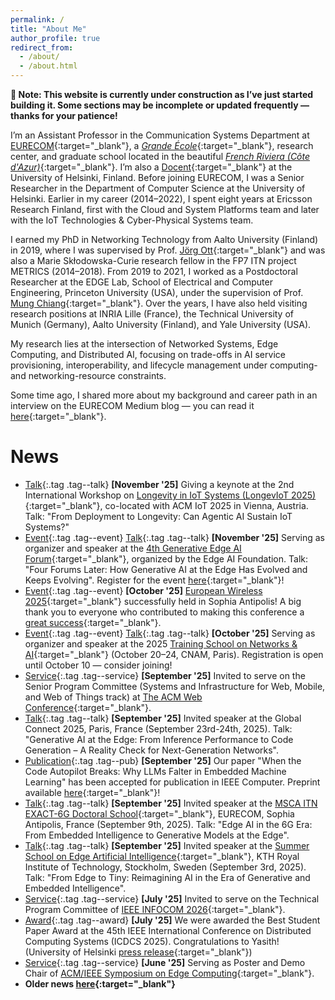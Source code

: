 ```yaml
---
permalink: /
title: "About Me"
author_profile: true
redirect_from: 
  - /about/
  - /about.html
---
```


**🚧 Note: This website is currently under construction as I’ve just started building it. Some sections may be incomplete or updated frequently — thanks for your patience!**

I’m an Assistant Professor in the Communication Systems Department at [EURECOM](https://www.eurecom.fr/en){:target="_blank"}, a [*Grande École*](https://en.wikipedia.org/wiki/Grande_%C3%A9cole){:target="_blank"}, research center, and graduate school located in the beautiful [*French Riviera (Côte d'Azur)*](https://en.wikipedia.org/wiki/French_Riviera){:target="_blank"}. I’m also a [Docent](https://www.helsinki.fi/en/about-us/people/researchers-and-teachers/docents){:target="_blank"} at the University of Helsinki, Finland. Before joining EURECOM, I was a Senior Researcher in the Department of Computer Science at the University of Helsinki. Earlier in my career (2014–2022), I spent eight years at Ericsson Research Finland, first with the Cloud and System Platforms team and later with the IoT Technologies & Cyber-Physical Systems team.

I earned my PhD in Networking Technology from Aalto University (Finland) in 2019, where I was supervised by Prof. [Jörg Ott](https://www.professoren.tum.de/en/ott-joerg){:target="_blank"} and was also a Marie Skłodowska-Curie research fellow in the FP7 ITN project METRICS (2014–2018). From 2019 to 2021, I worked as a Postdoctoral Researcher at the EDGE Lab, School of Electrical and Computer Engineering, Princeton University (USA), under the supervision of Prof. [Mung Chiang](https://www.purdue.edu/president/about/mung-chiang/){:target="_blank"}. Over the years, I have also held visiting research positions at INRIA Lille (France), the Technical University of Munich (Germany), Aalto University (Finland), and Yale University (USA).

My research lies at the intersection of Networked Systems, Edge Computing, and Distributed AI, focusing on trade-offs in AI service provisioning, interoperability, and lifecycle management under computing- and networking-resource constraints.

Some time ago, I shared more about my background and career path in an interview on the EURECOM Medium blog — you can read it [here](https://eurecom-blog.medium.com/meet-our-faculty-roberto-morabito-assistant-professor-in-the-communication-systems-department-at-7af141c2cfa2){:target="_blank"}. 

News
======
- [Talk](){:.tag .tag--talk} **[November '25]** Giving a keynote at the 2nd International Workshop on [Longevity in IoT Systems (LongevIoT 2025)](https://longeviot.github.io/2025/){:target="_blank"}, co-located with ACM IoT 2025 in Vienna, Austria. Talk: "From Deployment to Longevity: Can Agentic AI Sustain IoT Systems?"
- [Event](){:.tag .tag--event} [Talk](){:.tag .tag--talk} **[November '25]** Serving as organizer and speaker at the [4th Generative Edge AI Forum](https://www.linkedin.com/posts/edgeaifoundation_the-edge-ai-revolution-is-here-the-clouds-activity-7386421618434109440-PQS9){:target="_blank"}, organized by the Edge AI Foundation. Talk: "Four Forums Later: How Generative AI at the Edge Has Evolved and Keeps Evolving".  Register for the event [here](https://www.edgeaifoundation.org/events/generative-edge-ai-architectures-agents-apps){:target="_blank"}!
- [Event](){:.tag .tag--event} **[October '25]** [European Wireless 2025](https://ew2025.european-wireless.org/){:target="_blank"} successfully held in Sophia Antipolis! A big thank you to everyone who contributed to making this conference a [great success](https://www.linkedin.com/posts/eurecom_5g-6g-ai-activity-7389318904403214336-lbM8){:target="_blank"}.
- [Event](){:.tag .tag--event} [Talk](){:.tag .tag--talk} **[October '25]** Serving as organizer and speaker at the 2025 [Training School on Networks & AI](https://n-ai-twork.sciencesconf.org/){:target="_blank"} (October 20–24, CNAM, Paris). Registration is open until October 10 — consider joining!
- [Service](){:.tag .tag--service} **[September '25]** Invited to serve on the Senior Program Committee (Systems and Infrastructure for Web, Mobile, and Web of Things track) at [The ACM Web Conference](https://www2025.thewebconf.org/){:target="_blank"}.
- [Talk](){:.tag .tag--talk} **[September '25]** Invited speaker at the Global Connect 2025, Paris, France (September 23rd-24th, 2025). Talk: "Generative AI at the Edge: From Inference Performance to Code Generation – A Reality Check for Next-Generation Networks".
- [Publication](){:.tag .tag--pub} **[September '25]** Our paper "When the Code Autopilot Breaks: Why LLMs Falter in Embedded Machine Learning" has been accepted for publication in IEEE Computer. Preprint available [here](https://arxiv.org/pdf/2509.10946?){:target="_blank"}!
- [Talk](){:.tag .tag--talk} **[September '25]** Invited speaker at the [MSCA ITN EXACT-6G Doctoral School](https://www.exact6g.eu/news/exact-6g-msca-doctoral-network-successful-completion-of-schools-4-5/){:target="_blank"}, EURECOM, Sophia Antipolis, France (September 9th, 2025). Talk: "Edge AI in the 6G Era: From Embedded Intelligence to Generative Models at the Edge".
- [Talk](){:.tag .tag--talk} **[September '25]** Invited speaker at the [Summer School on Edge Artificial Intelligence](http://nordic-edge.org/elementor-page-1998/){:target="_blank"}, KTH Royal Institute of Technology, Stockholm, Sweden (September 3rd, 2025). Talk: "From Edge to Tiny: Reimagining AI in the Era of Generative and Embedded Intelligence".
- [Service](){:.tag .tag--service} **[July '25]** Invited to serve on the Technical Program Committee of [IEEE INFOCOM 2026](https://infocom2026.ieee-infocom.org/committees){:target="_blank"}.
- [Award](){:.tag .tag--award} **[July '25]** We were awarded the Best Student Paper Award at the 45th IEEE International Conference on Distributed Computing Systems (ICDCS 2025). Congratulations to Yasith! (University of Helsinki [press release](https://www.helsinki.fi/en/faculty-science/news/best-student-paper-award-international-conference-distributed-computing-systems){:target="_blank"})
- [Service](){:.tag .tag--service} **[June '25]** Serving as Poster and Demo Chair of [ACM/IEEE Symposium on Edge Computing](https://acm-ieee-sec.org/2025/postersession.php){:target="_blank"}.
- **Older news [here](https://robertmora.github.io/news/){:target="_blank"}**
